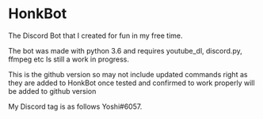 # HonkBot
The Discord Bot that I created for fun in my free time.

The bot was made with python 3.6 and requires youtube_dl, discord.py, ffmpeg etc
Is still a work in progress.

This is the github version so may not include updated commands right as they  are added to HonkBot once tested and confirmed to work properly will be added to github version

My Discord tag is as follows Yoshi#6057.
